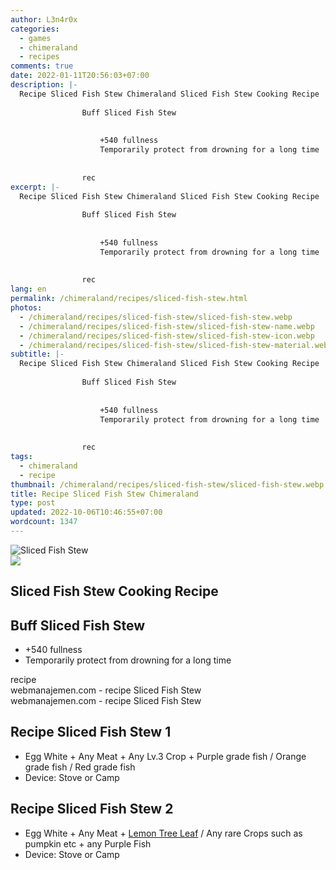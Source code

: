 ```yaml
---
author: L3n4r0x
categories:
  - games
  - chimeraland
  - recipes
comments: true
date: 2022-01-11T20:56:03+07:00
description: |-
  Recipe Sliced Fish Stew Chimeraland Sliced Fish Stew Cooking Recipe
                
                Buff Sliced Fish Stew
                
                  
                    +540 fullness
                    Temporarily protect from drowning for a long time
                  
                
                rec
excerpt: |-
  Recipe Sliced Fish Stew Chimeraland Sliced Fish Stew Cooking Recipe
                
                Buff Sliced Fish Stew
                
                  
                    +540 fullness
                    Temporarily protect from drowning for a long time
                  
                
                rec
lang: en
permalink: /chimeraland/recipes/sliced-fish-stew.html
photos:
  - /chimeraland/recipes/sliced-fish-stew/sliced-fish-stew.webp
  - /chimeraland/recipes/sliced-fish-stew/sliced-fish-stew-name.webp
  - /chimeraland/recipes/sliced-fish-stew/sliced-fish-stew-icon.webp
  - /chimeraland/recipes/sliced-fish-stew/sliced-fish-stew-material.webp
subtitle: |-
  Recipe Sliced Fish Stew Chimeraland Sliced Fish Stew Cooking Recipe
                
                Buff Sliced Fish Stew
                
                  
                    +540 fullness
                    Temporarily protect from drowning for a long time
                  
                
                rec
tags:
  - chimeraland
  - recipe
thumbnail: /chimeraland/recipes/sliced-fish-stew/sliced-fish-stew.webp
title: Recipe Sliced Fish Stew Chimeraland
type: post
updated: 2022-10-06T10:46:55+07:00
wordcount: 1347
---
```


<link
  rel="stylesheet"
  href="https://rawcdn.githack.com/dimaslanjaka/Web-Manajemen/870a349/css/bootstrap-5-3-0-alpha3-wrapper.css"
/>
<section id="bootstrap-wrapper">
  <div data-bs-theme="dark">
    <div class="card mb-2">
      <div class="card-body">
        <div class="row g-0">
          <div class="col-sm-4 position-relative mb-2">
            <img
              src="https://www.webmanajemen.com/chimeraland/recipes/sliced-fish-stew/sliced-fish-stew-material.webp"
              class="card-img fit-cover w-100 h-100"
              alt="Sliced Fish Stew"
              data-fancybox="true"
            />
          </div>
          <div class="col-sm-8 mb-2">
            <div class="card-body">
              <div class="d-flex flex-row align-items-center mb-3">
                <img
                  class="d-inline-block me-2"
                  src="https://www.webmanajemen.com/chimeraland/recipes/sliced-fish-stew/sliced-fish-stew-icon.webp"
                  width="auto"
                  height="auto"
                  style="vertical-align: middle"
                />
                <h2 class="fs-5">Sliced Fish Stew Cooking Recipe</h2>
              </div>
              <h2 class="card-title fs-5">Buff Sliced Fish Stew</h2>
              <div class="card-text">
                <ul>
                  <li>+540 fullness</li>
                  <li>Temporarily protect from drowning for a long time</li>
                </ul>
              </div>
              <span class="badge rounded-pill">recipe</span>
            </div>
            <div class="card-footer text-end text-muted mt-auto">
              webmanajemen.com - recipe Sliced Fish Stew
            </div>
          </div>
        </div>
      </div>
      <div class="card-footer text-end text-muted">
        webmanajemen.com - recipe Sliced Fish Stew
      </div>
    </div>
    <div class="row mb-2">
      <div class="col-12 col-lg-6 recipe-item mb-2">
        <div class="card">
          <div class="card-body">
            <h2 class="card-title fs-5">Recipe Sliced Fish Stew 1</h2>
            <div class="card-text">
              <ul>
                <li>
                  Egg White<span> + </span>Any Meat<span> + </span>Any Lv.3
                  Crop<span> + </span>Purple grade fish<span> / </span>Orange
                  grade fish<span> / </span>Red grade fish
                </li>
                <li>Device: Stove or Camp</li>
              </ul>
            </div>
          </div>
        </div>
      </div>
      <div class="col-12 col-lg-6 recipe-item mb-2">
        <div class="card">
          <div class="card-body">
            <h2 class="card-title fs-5">Recipe Sliced Fish Stew 2</h2>
            <div class="card-text">
              <ul>
                <li>
                  Egg White<span> + </span>Any Meat<span> + </span
                  ><a
                    class="text-decoration-none text-primary"
                    href="/chimeraland/materials/lemon-tree-leaf.html"
                    >Lemon Tree Leaf</a
                  ><span> / </span>Any rare Crops such as pumpkin etc<span>
                    + </span
                  >any Purple Fish
                </li>
                <li>Device: Stove or Camp</li>
              </ul>
            </div>
          </div>
        </div>
      </div>
    </div>
  </div>
</section>